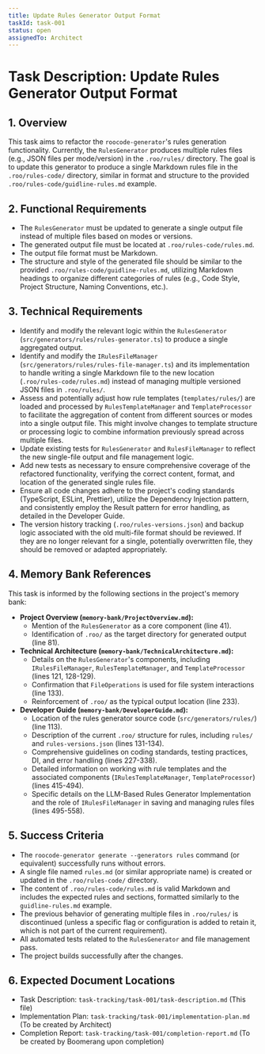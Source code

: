 ```yaml
---
title: Update Rules Generator Output Format
taskId: task-001
status: open
assignedTo: Architect
---
```


# Task Description: Update Rules Generator Output Format

## 1. Overview

This task aims to refactor the `roocode-generator`'s rules generation functionality. Currently, the `RulesGenerator` produces multiple rules files (e.g., JSON files per mode/version) in the `.roo/rules/` directory. The goal is to update this generator to produce a single Markdown rules file in the `.roo/rules-code/` directory, similar in format and structure to the provided `.roo/rules-code/guidline-rules.md` example.

## 2. Functional Requirements

- The `RulesGenerator` must be updated to generate a single output file instead of multiple files based on modes or versions.
- The generated output file must be located at `.roo/rules-code/rules.md`.
- The output file format must be Markdown.
- The structure and style of the generated file should be similar to the provided `.roo/rules-code/guidline-rules.md`, utilizing Markdown headings to organize different categories of rules (e.g., Code Style, Project Structure, Naming Conventions, etc.).

## 3. Technical Requirements

- Identify and modify the relevant logic within the `RulesGenerator` (`src/generators/rules/rules-generator.ts`) to produce a single aggregated output.
- Identify and modify the `IRulesFileManager` (`src/generators/rules/rules-file-manager.ts`) and its implementation to handle writing a single Markdown file to the new location (`.roo/rules-code/rules.md`) instead of managing multiple versioned JSON files in `.roo/rules/`.
- Assess and potentially adjust how rule templates (`templates/rules/`) are loaded and processed by `RulesTemplateManager` and `TemplateProcessor` to facilitate the aggregation of content from different sources or modes into a single output file. This might involve changes to template structure or processing logic to combine information previously spread across multiple files.
- Update existing tests for `RulesGenerator` and `RulesFileManager` to reflect the new single-file output and file management logic.
- Add new tests as necessary to ensure comprehensive coverage of the refactored functionality, verifying the correct content, format, and location of the generated single rules file.
- Ensure all code changes adhere to the project's coding standards (TypeScript, ESLint, Prettier), utilize the Dependency Injection pattern, and consistently employ the Result pattern for error handling, as detailed in the Developer Guide.
- The version history tracking (`.roo/rules-versions.json`) and backup logic associated with the old multi-file format should be reviewed. If they are no longer relevant for a single, potentially overwritten file, they should be removed or adapted appropriately.

## 4. Memory Bank References

This task is informed by the following sections in the project's memory bank:

- **Project Overview (`memory-bank/ProjectOverview.md`):**
  - Mention of the `RulesGenerator` as a core component (line 41).
  - Identification of `.roo/` as the target directory for generated output (line 81).
- **Technical Architecture (`memory-bank/TechnicalArchitecture.md`):**
  - Details on the `RulesGenerator`'s components, including `IRulesFileManager`, `RulesTemplateManager`, and `TemplateProcessor` (lines 121, 128-129).
  - Confirmation that `FileOperations` is used for file system interactions (line 133).
  - Reinforcement of `.roo/` as the typical output location (line 233).
- **Developer Guide (`memory-bank/DeveloperGuide.md`):**
  - Location of the rules generator source code (`src/generators/rules/`) (line 113).
  - Description of the current `.roo/` structure for rules, including `rules/` and `rules-versions.json` (lines 131-134).
  - Comprehensive guidelines on coding standards, testing practices, DI, and error handling (lines 227-338).
  - Detailed information on working with rule templates and the associated components (`IRulesTemplateManager`, `TemplateProcessor`) (lines 415-494).
  - Specific details on the LLM-Based Rules Generator Implementation and the role of `IRulesFileManager` in saving and managing rules files (lines 495-558).

## 5. Success Criteria

- The `roocode-generator generate --generators rules` command (or equivalent) successfully runs without errors.
- A single file named `rules.md` (or similar appropriate name) is created or updated in the `.roo/rules-code/` directory.
- The content of `.roo/rules-code/rules.md` is valid Markdown and includes the expected rules and sections, formatted similarly to the `guidline-rules.md` example.
- The previous behavior of generating multiple files in `.roo/rules/` is discontinued (unless a specific flag or configuration is added to retain it, which is not part of the current requirement).
- All automated tests related to the `RulesGenerator` and file management pass.
- The project builds successfully after the changes.

## 6. Expected Document Locations

- Task Description: `task-tracking/task-001/task-description.md` (This file)
- Implementation Plan: `task-tracking/task-001/implementation-plan.md` (To be created by Architect)
- Completion Report: `task-tracking/task-001/completion-report.md` (To be created by Boomerang upon completion)
